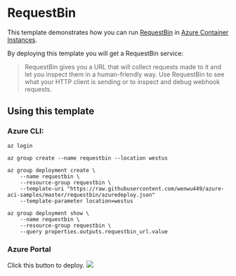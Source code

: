 # RequestBin

This template demonstrates how you can run [RequestBin](https://requestb.in/) in [Azure Container Instances](https://docs.microsoft.com/en-us/azure/container-instances/).

By deploying this template you will get a RequestBin service:
> RequestBin gives you a URL that will collect requests made to it and let you inspect them in a human-friendly way.
> Use RequestBin to see what your HTTP client is sending or to inspect and debug webhook requests.

## Using this template
### Azure CLI:
````
az login

az group create --name requestbin --location westus

az group deployment create \
    --name requestbin \
    --resource-group requestbin \
    --template-uri "https://raw.githubusercontent.com/wenwu449/azure-aci-samples/master/requestbin/azuredeploy.json"
    --template-parameter location=westus

az group deployment show \
    --name requestbin \
    --resource-group requestbin \
    --query properties.outputs.requestbin_url.value
````


### Azure Portal
Click this button to deploy.
<a href="https://portal.azure.com/#create/Microsoft.Template/uri/https%3A%2F%2Fraw.githubusercontent.com%2Fwenwu449%2Fazure-aci-samples%2Fmaster%2Frequestbin%2Fazuredeploy.json" target="_blank">
    <img src="http://azuredeploy.net/deploybutton.png"/>
</a>
